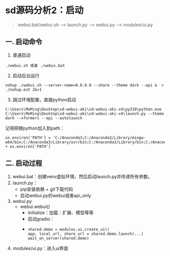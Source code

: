 # sd源码分析2：启动
> webui.bat/webui.sh --> launch.py --> webui.py --> modules/ui.py

## 一. 启动命令
1. 普通启动
```
./webui.sh 或者 ./webui.bat
```
2. 启动后台运行
```
nohup ./webui.sh --server-name=0.0.0.0 --share --theme dark --api &  > ./nohup.out 2&>1
```
3. 跳过环境配置，直接python启动
```
C:\Users\MoMing\Desktop\sd-webui-aki\sd-webui-aki-v4\py310\python.exe C:\Users\MoMing\Desktop\sd-webui-aki\sd-webui-aki-v4\launch.py --theme dark --xformers --api --autolaunch
```
记得把根python加入到path：
```
os.environ['PATH'] = 'C:/Anaconda3;C:/Anaconda3/Library/mingw-w64/bin;C:/Anaconda3/Library/usr/bin;C:/Anaconda3/Library/bin;C:/Anaconda3/Scripts;C:/Anaconda3/bin;C:/Anaconda3/condabin;' + os.environ['PATH']
```

## 二. 启动过程

1. webui.bat：创建venv虚拟环境，然后启动launch.py并传递所有参数。
2. launch.py：
   - pip安装依赖 + git下载代码
   - 启动webui.py的webui或者api_only
3. webui.py
   - webui.webui()
      - initialize：加载：扩展、模型等等
      - 启动gradio：
      - ```
        shared.demo = modules.ui.create_ui()
        app, local_url, share_url = shared.demo.launch(...)
        wait_on_server(shared.demo)
        ```
4. modules/ui.py：进入ui界面
